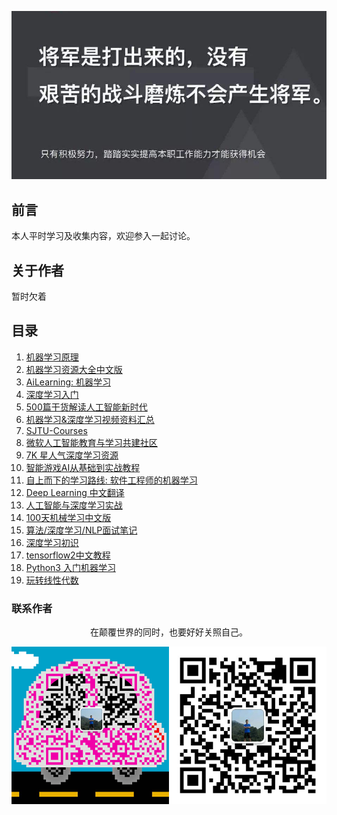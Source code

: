 ![image](./img/timg.jpg)
<br>

## 前言

本人平时学习及收集内容，欢迎参入一起讨论。

## 关于作者

暂时欠着

## 目录

1. [机器学习原理](https://github.com/shunliz/Machine-Learning)
1. [机器学习资源大全中文版](https://github.com/jobbole/awesome-machine-learning-cn)
1. [AiLearning: 机器学习 ](https://github.com/apachecn/AiLearning)
1. [深度学习入门](https://github.com/PaddlePaddle/book/blob/develop/README.cn.md)
1. [500篇干货解读人工智能新时代](https://www.cnblogs.com/ECJTUACM-873284962/p/8427030.html)
1. [机器学习&深度学习视频资料汇总](https://www.cnblogs.com/baihuaxiu/p/6725223.html)
1. [SJTU-Courses](https://github.com/CoolPhilChen/SJTU-Courses/tree/master/CS385%20%E6%9C%BA%E5%99%A8%E5%AD%A6%E4%B9%A0)
1. [微软人工智能教育与学习共建社区](https://github.com/microsoft/ai-edu)
1. [7K 星人气深度学习资源](https://mp.weixin.qq.com/s/jg9ZSY3YDKimv-kFklS-Jg)
1. [智能游戏AI从基础到实战教程](https://github.com/warmheartli/ChatBotCourse)
1. [自上而下的学习路线: 软件工程师的机器学习](https://github.com/ZuzooVn/machine-learning-for-software-engineers/blob/master/README-zh-CN.md)
1. [Deep Learning 中文翻译](https://github.com/exacity/deeplearningbook-chinese)
1. [人工智能与深度学习实战](https://github.com/wx-chevalier/AIDL-Series)
11. [100天机械学习中文版](https://github.com/MLEveryday/100-Days-Of-ML-Code)
11. [算法/深度学习/NLP面试笔记](https://github.com/imhuay/Algorithm_Interview_Notes-Chinese)
11. [深度学习初识](https://github.com/frank-lam/fullstack-tutorial/blob/master/notes/DeepLearning/%E6%B7%B1%E5%BA%A6%E5%AD%A6%E4%B9%A0%E5%88%9D%E8%AF%86.md)
12. [tensorflow2中文教程](https://github.com/czy36mengfei/tensorflow2_tutorials_chinese)
13. [Python3 入门机器学习](https://github.com/liuyubobobo/Play-with-Machine-Learning-Algorithms)
14. [玩转线性代数](https://github.com/liuyubobobo/Play-with-Linear-Algebra)

### 联系作者
<div align="center">
    <p>
        在颠覆世界的同时，也要好好关照自己。
    </p>
    <img src="./img/contact.png" />
</div>